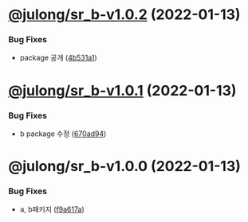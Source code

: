 # [@julong/sr_b-v1.0.2](https://github.com/jl917/sr_lerna_npm_sample/compare/@julong/sr_b-v1.0.1...@julong/sr_b-v1.0.2) (2022-01-13)


### Bug Fixes

* package 공개 ([4b531a1](https://github.com/jl917/sr_lerna_npm_sample/commit/4b531a1e0c467354d89efbcaf12ffe3c2f0ec49b))

# [@julong/sr_b-v1.0.1](https://github.com/jl917/sr_lerna_npm_sample/compare/@julong/sr_b-v1.0.0...@julong/sr_b-v1.0.1) (2022-01-13)


### Bug Fixes

* b package 수정 ([670ad94](https://github.com/jl917/sr_lerna_npm_sample/commit/670ad94fefffa8dbaf1dfc8acd51b7c01eaca10a))

# @julong/sr_b-v1.0.0 (2022-01-13)


### Bug Fixes

* a, b패키지 ([f9a617a](https://github.com/jl917/sr_lerna_npm_sample/commit/f9a617aceb61e6fd66928b6a1e3707d9d81713b8))
